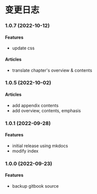 # 变更日志

<!---------------------------------------------------------->
### 1.0.7 (2022-10-12)
#### Features
- update css
#### Articles
- translate chapter's overview & contents

<!---------------------------------------------------------->
### 1.0.5 (2022-10-02)
#### Articles
- add appendix contents
- add overview, contents, emphasis
  
<!---------------------------------------------------------->
### 1.0.1 (2022-09-28)
#### Features
- initial release using mkdocs
- modify index

### 1.0.0 (2022-09-23)
#### Features
- backup gitbook source
  
<!---------------------------------------------------------->
<!-- ### Version (yyyy-mm-dd)
#### Features
- xxx

#### Articles
- yyy
 -->